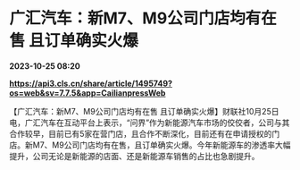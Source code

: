 # 广汇汽车：新M7、M9公司门店均有在售 且订单确实火爆

**2023-10-25 08:20**

**https://api3.cls.cn/share/article/1495749?os=web&sv=7.7.5&app=CailianpressWeb**

【广汇汽车：新M7、M9公司门店均有在售 且订单确实火爆】财联社10月25日电，广汇汽车在互动平台上表示，“问界”作为新能源汽车市场的佼佼者，公司与其合作较早，目前已有5家在营门店，且合作不断深化，目前还有在申请授权的门店。新M7、M9公司门店均有在售，且订单确实火爆。今年新能源车的渗透率大幅提升，公司无论是新能源的店面、还是新能源车销售的占比也急剧提升。